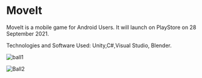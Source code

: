 # MoveIt

MoveIt is a mobile game for Android Users. It will launch on PlayStore on 28 September 2021.

Technologies and Software Used: Unity,C#,Visual Studio, Blender.

![ball1](https://user-images.githubusercontent.com/43724427/134309440-c133defe-25ce-4d54-9056-bb20b72eab18.PNG)

![Ball2](https://user-images.githubusercontent.com/43724427/134309453-a664551f-0321-427b-873e-9658c78d757f.PNG)
